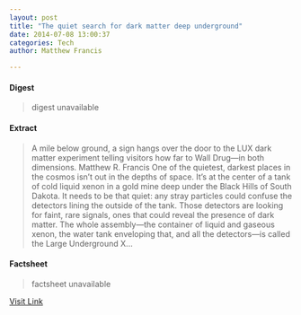 ```yaml
---
layout: post
title: "The quiet search for dark matter deep underground"
date: 2014-07-08 13:00:37
categories: Tech
author: Matthew Francis

---
```



#### Digest
>digest unavailable

#### Extract
>A mile below ground, a sign hangs over the door to the LUX dark matter experiment telling visitors how far to Wall Drug—in both dimensions. Matthew R. Francis One of the quietest, darkest places in the cosmos isn’t out in the depths of space. It’s at the center of a tank of cold liquid xenon in a gold mine deep under the Black Hills of South Dakota. It needs to be that quiet: any stray particles could confuse the detectors lining the outside of the tank. Those detectors are looking for faint, rare signals, ones that could reveal the presence of dark matter. The whole assembly—the container of liquid and gaseous xenon, the water tank enveloping that, and all the detectors—is called the Large Underground X...

#### Factsheet
>factsheet unavailable

[Visit Link](http://feeds.arstechnica.com/~r/arstechnica/index/~3/94fAyw3U_xk/)


